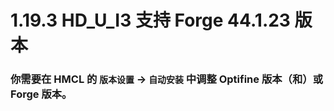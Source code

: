 # 1.19.3 HD_U_I3 支持 Forge 44.1.23 版本

### 你需要在 HMCL 的 `版本设置` -> `自动安装` 中调整 Optifine 版本（和）或 Forge 版本。
